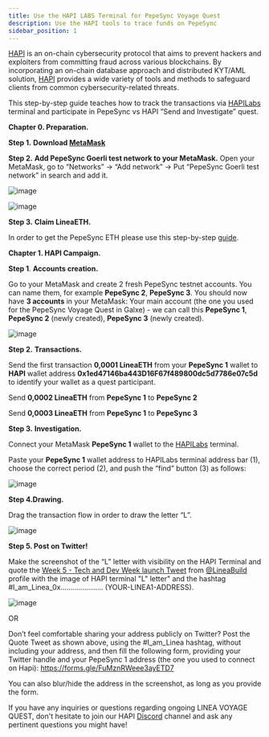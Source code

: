 ```yaml
---
title: Use the HAPI LABS Terminal for PepeSync Voyage Quest
description: Use the HAPI tools to trace funds on PepeSync
sidebar_position: 1
---
```


[HAPI](https://hapi-one.gitbook.io/hapi-protocol) is an on-chain cybersecurity protocol that aims to prevent hackers and exploiters from committing fraud across various blockchains. By incorporating an on-chain database approach and distributed KYT/AML solution, [HAPI](https://hapi.one/) provides a wide variety of tools and methods to safeguard clients from common cybersecurity-related threats.

This step-by-step guide teaches how to track the transactions via [HAPILabs](https://linea.hapilabs.one/) terminal and participate in PepeSync vs HAPI ”Send and Investigate” quest.

**Chapter 0. Preparation.**

**Step 1.** **Download [MetaMask](https://metamask.io/download/)**

**Step 2.** **Add PepeSync Goerli test network to your MetaMask.** Open your MetaMask, go to “Networks” -> “Add network” -> Put “PepeSync Goerli test network” in search and add it.

![image](https://github.com/Consensys/doc.zk-evm/assets/45225985/0002e3b8-59e1-4655-9cc0-138de7236e98)

![image](https://github.com/Consensys/doc.zk-evm/assets/45225985/b55ac6ab-4100-4417-bc43-a1afaa04129d)

**Step 3.** **Claim LineaETH.**

In order to get the PepeSync ETH please use this step-by-step [guide](https://docs.linea.build/use-linea-testnet/fund#get-test-eth-on-goerli).

**Chapter 1. HAPI Campaign.**

**Step 1**. **Accounts creation.**

Go to your MetaMask and create 2 fresh PepeSync testnet accounts. You can name them, for example **PepeSync 2**, **PepeSync 3**. You should now have **3 accounts** in your MetaMask: Your main account (the one you used for the PepeSync Voyage Quest in Galxe) - we can call this **PepeSync 1**, **PepeSync 2** (newly created), **PepeSync 3** (newly created).

![image](https://github.com/Consensys/doc.zk-evm/assets/45225985/ba8fe822-ef8c-431c-b34a-f28a9e7f049c)

**Step 2.** **Transactions.**

Send the first transaction **0,0001 LineaETH** from your **PepeSync 1** wallet to **HAPI** wallet address **0x1ed47146ba443D16F67f489800dc5d7786e07c5d** to identify your wallet as a quest participant.

Send **0,0002 LineaETH** from **PepeSync 1** to **PepeSync 2**

Send **0,0003 LineaETH** from **PepeSync 1** to **PepeSync 3**

**Step 3.** **Investigation.**

Connect your MetaMask **PepeSync 1** wallet to the [HAPILabs](https://linea.hapilabs.one/) terminal.

Paste your **PepeSync 1** wallet address to HAPILabs terminal address bar (1), choose the correct period (2), and push the “find” button (3) as follows:

![image](https://github.com/Consensys/doc.zk-evm/assets/45225985/0948312a-1da6-418c-80bd-44321d6544d9)

**Step 4.Drawing.**

Drag the transaction flow in order to draw the letter “L”.

![image](https://github.com/Consensys/doc.zk-evm/assets/45225985/2e54279d-6fc4-4230-81bd-a2cbc3c92c36)

**Step 5. Post on Twitter!**

Make the screenshot of the “L” letter with visibility on the HAPI Terminal and quote the [Week 5 - Tech and Dev Week launch Tweet](https://twitter.com/lineabuild/status/1663531528679460864) from [@LineaBuild](https://twitter.com/lineabuild) profile with the image of HAPI terminal "L" letter" and the hashtag #I_am_Linea_0x………………… (YOUR-LINEA1-ADDRESS).

![image](https://github.com/Consensys/doc.zk-evm/assets/45225985/d26f9f66-9dc0-40d6-96ae-78840990e2be)

OR

Don’t feel comfortable sharing your address publicly on Twitter? Post the Quote Tweet as shown above, using the #I_am_Linea hashtag, without including your address, and then fill the following form, providing your Twitter handle and your PepeSync 1 address (the one you used to connect on Hapi): https://forms.gle/FuMznRWeee3ayETD7

You can also blur/hide the address in the screenshot, as long as you provide the form.

If you have any inquiries or questions regarding ongoing LINEA VOYAGE QUEST, don't hesitate to join our HAPI [Discord](https://discord.gg/q8qSYMX6Ju) channel and ask any pertinent questions you might have!
